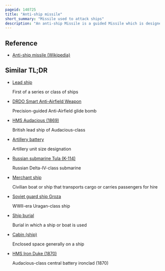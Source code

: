 ```yaml
---
pageid: 140725
title: "Anti-ship missile"
short_summary: "Missile used to attack ships"
description: "An anti-ship Missile is a guided Missile which is designed for Use against Ships and large Boats. Most anti-ship Missiles are of the Sea skimming Variety and many Uses a Combination of inertial Guidance and active Radar Homing. A large Number of other anti-ship Missiles use infrared Homing to follow the Heat emitted by a Ship it is also possible for anti-ship Missiles to be guided through Radio Command all the Way."
---
```


## Reference

- [Anti-ship missile (Wikipedia)](https://en.wikipedia.org/?curid=140725)

## Similar TL;DR

- [Lead ship](/tldr/en/lead-ship)

  First of a series or class of ships

- [DRDO Smart Anti-Airfield Weapon](/tldr/en/drdo-smart-anti-airfield-weapon)

  Precision-guided Anti-Airfield glide bomb

- [HMS Audacious (1869)](/tldr/en/hms-audacious-1869)

  British lead ship of Audacious-class

- [Artillery battery](/tldr/en/artillery-battery)

  Artillery unit size designation

- [Russian submarine Tula (K-114)](/tldr/en/russian-submarine-tula-k-114)

  Russian Delta-IV-class submarine

- [Merchant ship](/tldr/en/merchant-ship)

  Civilian boat or ship that transports cargo or carries passengers for hire

- [Soviet guard ship Groza](/tldr/en/soviet-guard-ship-groza)

  WWII-era Uragan-class ship

- [Ship burial](/tldr/en/ship-burial)

  Burial in which a ship or boat is used

- [Cabin (ship)](/tldr/en/cabin-ship)

  Enclosed space generally on a ship

- [HMS Iron Duke (1870)](/tldr/en/hms-iron-duke-1870)

  Audacious-class central battery ironclad (1870)
